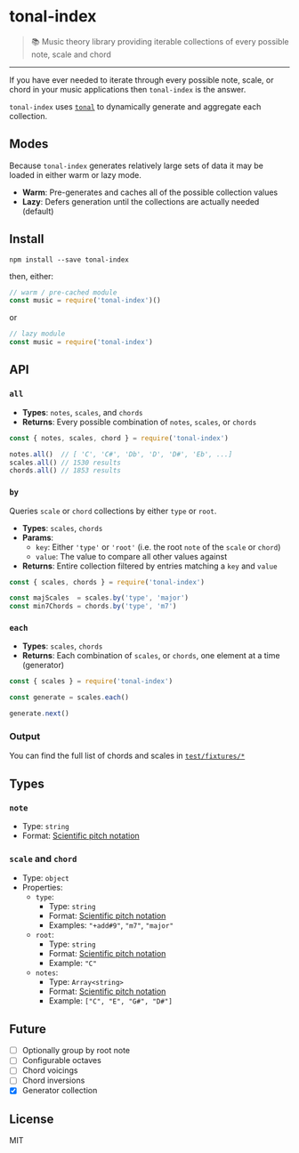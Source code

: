 # tonal-index

> :books: Music theory library providing iterable collections of every possible note, scale and chord

---

If you have ever needed to iterate through every possible note, scale, or chord in your music applications then `tonal-index` is the answer.

`tonal-index` uses [`tonal`](https://npmjs.com/tonal) to dynamically generate and aggregate each collection.

## Modes

Because `tonal-index` generates relatively large sets of data it may be loaded in either warm or lazy mode.

- **Warm**: Pre-generates and caches all of the possible collection values
- **Lazy**: Defers generation until the collections are actually needed (default)

## Install

`npm install --save tonal-index`

then, either:

```js
// warm / pre-cached module
const music = require('tonal-index')()
```

or

```js
// lazy module
const music = require('tonal-index')
```

## API

### `all`

- **Types**: `notes`, `scales`, and `chords`
- **Returns**: Every possible combination of `notes`, `scales`, or `chords`

```js
const { notes, scales, chord } = require('tonal-index')

notes.all()  // [ 'C', 'C#', 'Db', 'D', 'D#', 'Eb', ...]
scales.all() // 1530 results
chords.all() // 1853 results
```

### `by`

Queries `scale` or `chord` collections by either `type` or `root`.

- **Types**: `scales`, `chords`
- **Params**:
  * `key`: Either `'type'` or `'root'` (i.e. the root `note` of the `scale` or `chord`)
  * `value`: The value to compare all other values against
- **Returns**: Entire collection filtered by entries matching a `key` and `value`

```js
const { scales, chords } = require('tonal-index')

const majScales  = scales.by('type', 'major')
const min7Chords = chords.by('type', 'm7')
```

### `each`

- **Types**: `scales`, `chords`
- **Returns**: Each combination of `scales`, or `chords`, one element at a time (generator)

```js
const { scales } = require('tonal-index')

const generate = scales.each()

generate.next()
```

### Output

You can find the full list of chords and scales in [`test/fixtures/*`](https://github.com/slurmulon/tonal-index/tree/master/test/fixtures)

## Types

### `note`
- Type: `string`
- Format: [Scientific pitch notation](https://en.wikipedia.org/wiki/Scientific_pitch_notation)

### `scale` and `chord`
- Type: `object`
- Properties:
  - `type`:
    - Type: `string`
    - Format: [Scientific pitch notation](https://en.wikipedia.org/wiki/Scientific_pitch_notation)
    - Examples: `"+add#9"`, `"m7"`, `"major"`
  - `root`:
    - Type: `string`
    - Format: [Scientific pitch notation](https://en.wikipedia.org/wiki/Scientific_pitch_notation)
    - Example: `"C"`
  - `notes`:
    - Type: `Array<string>`
    - Format: [Scientific pitch notation](https://en.wikipedia.org/wiki/Scientific_pitch_notation)
    - Example: `["C", "E", "G#", "D#"]`



## Future

- [ ] Optionally group by root note
- [ ] Configurable octaves
- [ ] Chord voicings
- [ ] Chord inversions
- [x] Generator collection

## License

MIT
